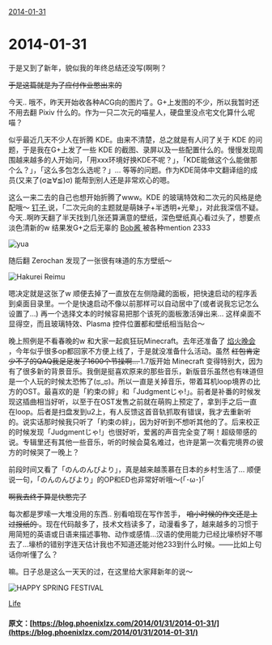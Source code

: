 [ 2014-01-31 ](/2014/01/31/2014-01-31/)

#  2014-01-31 

于是又到了新年，貌似我的年终总结还没写(啊咧？ 

<del> 于是这篇就是为了应付作业憋出来的 </del>

今天.. 哦不，昨天开始收各种ACG向的图片了。G+上发图的不少，所以我暂时还不用去翻 Pixiv 什么的。作为一只二次元的喵星人，硬盘里没点宅文化算什么呢喵？ 

似乎最近几天不少人在折腾 KDE。由来不清楚，总之就是有人问了关于 KDE 的问题，于是我在G+上发了一些 KDE 的截图、录屏以及一些配置什么的。慢慢发现周围越来越多的人开始问，「用xxx环境好换KDE不呢？」，「KDE能做这个么能做那个么？」，「这么多包怎么选呢？」… 等等的问题。作为KDE简体中文翻译组的成员(又来了(σ≧∀≦)σ﻿) 能帮到别人还是非常欢心的嗯。 

这么一来二去的自己也想开始折腾了www。KDE 的玻璃特效和二次元的风格是绝配哦～ [ 钉子 ](http://dimpurr.com) 说，「二次元向的主题就是萌妹子+半透明+光晕」，对此我深信不疑。今天..啊昨天翻了半天找到几张还算满意的壁纸，深色壁纸真心看过头了，想要点淡色清新的w 结果发G+之后无辜的 [ Bob酱 ](http://nya.io) 被各种mention 2333 

![yua](http://blog.phoenixlzx.com/static/img/posts/2014-01-31-desktop-1.jpg)

随后翻 Zerochan 发现了一张很有味道的东方壁纸～ 

![Hakurei Reimu](http://blog.phoenixlzx.com/static/img/posts/2014-01-31-desktop-2.jpg)

嗯决定就是这张了w 顺便去掉了一直放在左侧隐藏的面板，把快速启动的程序丢到桌面目录里。一个是快速启动不像以前那样可以自动居中了(或者说我忘记怎么设置了…) 再一个选择文本的时候容易把那个该死的面板激活弹出来… 这样桌面不显得空，而且玻璃特效、Plasma 控件位置都和壁纸相当贴合～ 

晚上照例是不看春晚的w 和大家一起疯狂玩Minecraft。去年还准备了 [ 焰火晚会 ](http://www.tudou.com/programs/view/-O34AbY1ZmQ/) ，今年似乎很多op都回家不方便上线了，于是就没准备什么活动。虽然 <del> 红包肯定少不了的QAQ我足足发了1600个节操啊… </del> 1.7版开始 Minecraft 变得特别大，因为有了很多新的背景音乐。我倒是挺喜欢原来的那些音乐，新版音乐虽然也有味道但是一个人玩的时候太恐怖了(ಥ_ಥ)。所以一直是关掉音乐，带着耳机loop境界の比方的OST。最喜欢的是「約束の絆」和「Judgmentじゃ!」。前者是补番的时候发现这插曲相当好听，以至于在OST发售之前就在萌购上预定了，拿到手之后一直在loop。后者是扫盘发到u2上，有人反馈这首音轨抓取有错误，我才去重新听的。说实话那时候我只听了「約束の絆」，因为好听到不想听其他的了。后来校正的时候发现「Judgmentじゃ!」也很好听，爱酱的声音完全变了啊！超级带感的说。专辑里还有其他一些音乐，听的时候会莫名难过，也许是第一次看完境界の彼方的时候哭了一晚上？ 

前段时间又看了「のんのんびより」，真是越来越羡慕在日本的乡村生活了… 顺便说一句，「のんのんびより」的OP和ED也非常好听哦～(｢･ω･)｢ 

<del> 啊我去终于算是快憋完了 </del>

每次都是罗嗦一大堆没用的东西.. 别看咱现在写作苦手， <del> 咱小时候的作文还是上过报纸的 </del> 。现在代码敲多了，技术文档读多了，动漫看多了，越来越多的习惯于用简短的英语或日语来描述事物、动作或感情…汉语的使用能力已经比壕桥好不哪去了…壕桥的错别字连天估计我也不知道还能对他233到什么时候。——比如上句话你听懂了么？ 

嘛。日子总是这么一天天的过，在这里给大家拜新年的说～ 

![HAPPY SPRING FESTIVAL](http://blog.phoenixlzx.com/static/img/posts/2014-01-31-pixiv40813042.jpg)

[ Life ](/categories/Life/)
#### 原文：[https://blog.phoenixlzx.com/2014/01/31/2014-01-31/](https://blog.phoenixlzx.com/2014/01/31/2014-01-31/)